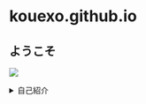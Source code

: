 # kouexo.github.io
## ようこそ

![](/assets/images/chameleon.png)
<details><summary>自己紹介</summary>

<p> 名前<br>  
Kou
<p> 好きなもの <br>
キングダム、ワンパンマン、サッカー、ラーメン、サウナ、読書、筋肉
<p>主な使用言語 <br>
Python
<p> 使ったことがあるプログラミング言語 <br>
C,C++,PHP, (HTML/CSS) ※ほぼ忘れました </p>
<p> 取得資格 <br> 
 漢検２級、P検３級、知財検定３級 </p>


<details><summary>　CAD　</summary>
<p>4月作品  

![](/assets/images/fusion%20contest01.jpg)


